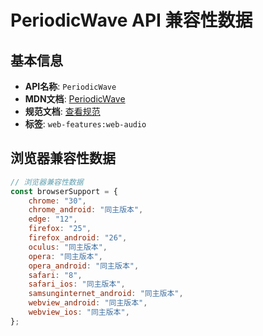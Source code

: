 # PeriodicWave API 兼容性数据

## 基本信息

- **API名称**: `PeriodicWave`
- **MDN文档**: [PeriodicWave](https://developer.mozilla.org/docs/Web/API/PeriodicWave)
- **规范文档**: [查看规范](https://webaudio.github.io/web-audio-api/#PeriodicWave)
- **标签**: `web-features:web-audio`

## 浏览器兼容性数据

```javascript
// 浏览器兼容性数据
const browserSupport = {
    chrome: "30",
    chrome_android: "同主版本",
    edge: "12",
    firefox: "25",
    firefox_android: "26",
    oculus: "同主版本",
    opera: "同主版本",
    opera_android: "同主版本",
    safari: "8",
    safari_ios: "同主版本",
    samsunginternet_android: "同主版本",
    webview_android: "同主版本",
    webview_ios: "同主版本",
};

```

